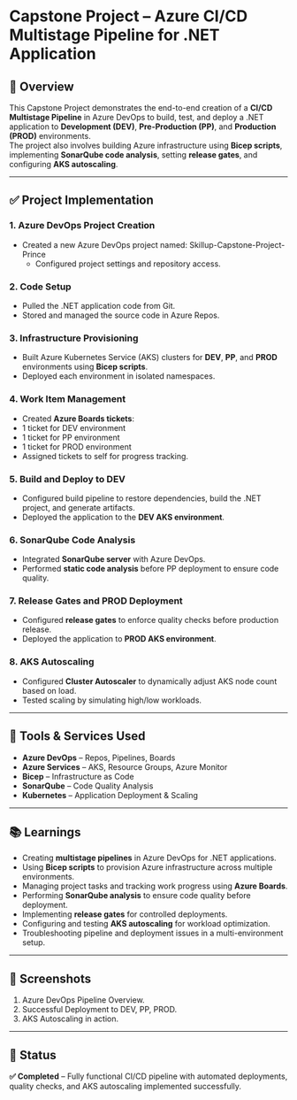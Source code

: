 # Capstone Project – Azure CI/CD Multistage Pipeline for .NET Application

## 📌 Overview
This Capstone Project demonstrates the end-to-end creation of a **CI/CD Multistage Pipeline** in Azure DevOps to build, test, and deploy a .NET application to **Development (DEV)**, **Pre-Production (PP)**, and **Production (PROD)** environments.  
The project also involves building Azure infrastructure using **Bicep scripts**, implementing **SonarQube code analysis**, setting **release gates**, and configuring **AKS autoscaling**.

---

## ✅ Project Implementation

### **1. Azure DevOps Project Creation**
- Created a new Azure DevOps project named:
      Skillup-Capstone-Project-Prince
  - Configured project settings and repository access.

### **2. Code Setup**
- Pulled the .NET application code from Git.
- Stored and managed the source code in Azure Repos.

### **3. Infrastructure Provisioning**
- Built Azure Kubernetes Service (AKS) clusters for **DEV**, **PP**, and **PROD** environments using **Bicep scripts**.
- Deployed each environment in isolated namespaces.

### **4. Work Item Management**
- Created **Azure Boards tickets**:
- 1 ticket for DEV environment
- 1 ticket for PP environment
- 1 ticket for PROD environment
- Assigned tickets to self for progress tracking.

### **5. Build and Deploy to DEV**
- Configured build pipeline to restore dependencies, build the .NET project, and generate artifacts.
- Deployed the application to the **DEV AKS environment**.

### **6. SonarQube Code Analysis**
- Integrated **SonarQube server** with Azure DevOps.
- Performed **static code analysis** before PP deployment to ensure code quality.

### **7. Release Gates and PROD Deployment**
- Configured **release gates** to enforce quality checks before production release.
- Deployed the application to **PROD AKS environment**.

### **8. AKS Autoscaling**
- Configured **Cluster Autoscaler** to dynamically adjust AKS node count based on load.
- Tested scaling by simulating high/low workloads.

---

## 🧰 Tools & Services Used
- **Azure DevOps** – Repos, Pipelines, Boards
- **Azure Services** – AKS, Resource Groups, Azure Monitor
- **Bicep** – Infrastructure as Code
- **SonarQube** – Code Quality Analysis
- **Kubernetes** – Application Deployment & Scaling

---

## 📚 Learnings
- Creating **multistage pipelines** in Azure DevOps for .NET applications.
- Using **Bicep scripts** to provision Azure infrastructure across multiple environments.
- Managing project tasks and tracking work progress using **Azure Boards**.
- Performing **SonarQube analysis** to ensure code quality before deployment.
- Implementing **release gates** for controlled deployments.
- Configuring and testing **AKS autoscaling** for workload optimization.
- Troubleshooting pipeline and deployment issues in a multi-environment setup.

---

## 📸 Screenshots  
1. Azure DevOps Pipeline Overview.  
2. Successful Deployment to DEV, PP, PROD.    
3. AKS Autoscaling in action.

---

## 📜 Status
**✅ Completed** – Fully functional CI/CD pipeline with automated deployments, quality checks, and AKS autoscaling implemented successfully.

